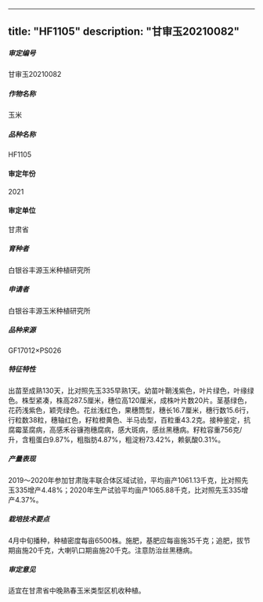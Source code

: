 
---
title: "HF1105"
description: "甘审玉20210082"
---
##### 审定编号 
甘审玉20210082

##### 作物名称
玉米

##### 品种名称
HF1105

#### 审定年份
2021	

#### 审定单位
甘肃省

##### 育种者
白银谷丰源玉米种植研究所

##### 申请者
白银谷丰源玉米种植研究所

##### 品种来源
GF17012×PS026

##### 特征特性
出苗至成熟130天，比对照先玉335早熟1天。幼苗叶鞘浅紫色，叶片绿色，叶缘绿色。株型紧凑，株高287.5厘米，穗位高120厘米，成株叶片数20片。茎基绿色，花药浅紫色，颖壳绿色。花丝浅红色，果穗筒型，穗长16.7厘米，穗行数15.6行，行粒数38粒，穗轴红色，籽粒橙黄色、半马齿型，百粒重43.2克。接种鉴定，抗腐霉茎腐病，高感禾谷镰孢穗腐病，感大斑病，感丝黑穗病。籽粒容重756克/升，含粗蛋白9.87%，粗脂肪4.87%，粗淀粉73.42%，赖氨酸0.31%。

##### 产量表现
2019～2020年参加甘肃陇丰联合体区域试验，平均亩产1061.13千克，比对照先玉335增产4.48%；2020年生产试验平均亩产1065.88千克，比对照先玉335增产4.37%。

##### 栽培技术要点
4月中旬播种，种植密度每亩6500株。施肥，基肥应每亩施35千克；追肥，拔节期亩施20千克，大喇叭口期亩施20千克。注意防治丝黑穗病。

##### 审定意见
适宜在甘肃省中晚熟春玉米类型区机收种植。


